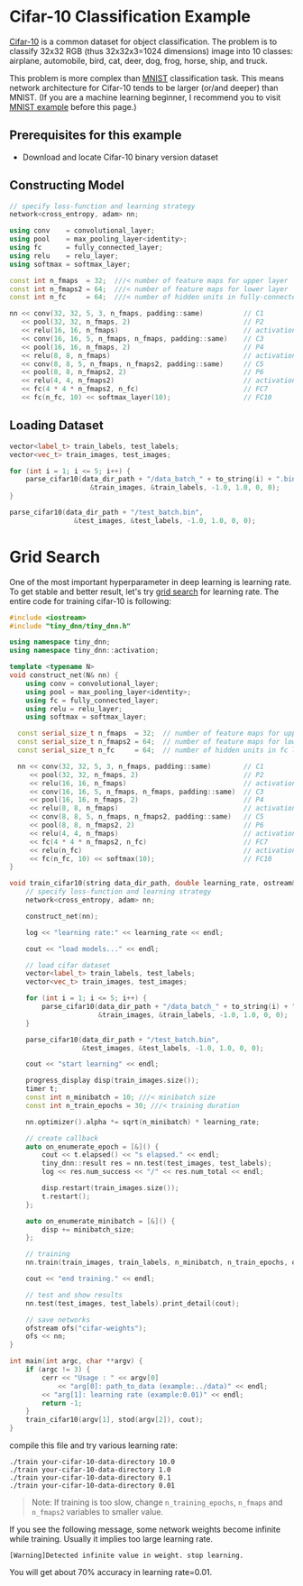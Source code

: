 # Cifar-10 Classification Example

[Cifar-10](http://www.cs.toronto.edu/~kriz/cifar.html) is a common dataset for object classification.
The problem is to classify 32x32 RGB (thus 32x32x3=1024 dimensions) image into 10 classes:
airplane, automobile, bird, cat, deer, dog, frog, horse, ship, and truck. 

This problem is more complex than [MNIST](http://yann.lecun.com/exdb/mnist/) classification task.
This means network architecture for Cifar-10 tends to be larger (or/and deeper) than MNIST.
(If you are a machine learning beginner, I recommend you to visit 
[MNIST example](https://github.com/nyanp/tiny-cnn/tree/master/examples/mnist) before this page.)

## Prerequisites for this example
- Download and locate Cifar-10 binary version dataset

## Constructing Model

```cpp
// specify loss-function and learning strategy
network<cross_entropy, adam> nn;

using conv    = convolutional_layer;
using pool    = max_pooling_layer<identity>;
using fc      = fully_connected_layer;
using relu    = relu_layer;
using softmax = softmax_layer;

const int n_fmaps  = 32;  ///< number of feature maps for upper layer
const int n_fmaps2 = 64;  ///< number of feature maps for lower layer
const int n_fc     = 64;  ///< number of hidden units in fully-connected layer

nn << conv(32, 32, 5, 3, n_fmaps, padding::same)          // C1
   << pool(32, 32, n_fmaps, 2)                            // P2
   << relu(16, 16, n_fmaps)                               // activation
   << conv(16, 16, 5, n_fmaps, n_fmaps, padding::same)    // C3
   << pool(16, 16, n_fmaps, 2)                            // P4
   << relu(8, 8, n_fmaps)                                 // activation
   << conv(8, 8, 5, n_fmaps, n_fmaps2, padding::same)     // C5
   << pool(8, 8, n_fmaps2, 2)                             // P6
   << relu(4, 4, n_fmaps2)                                // activation
   << fc(4 * 4 * n_fmaps2, n_fc)                          // FC7
   << fc(n_fc, 10) << softmax_layer(10);                  // FC10

```

## Loading Dataset
```cpp
vector<label_t> train_labels, test_labels;
vector<vec_t> train_images, test_images;

for (int i = 1; i <= 5; i++) {
    parse_cifar10(data_dir_path + "/data_batch_" + to_string(i) + ".bin",
                    &train_images, &train_labels, -1.0, 1.0, 0, 0);
}

parse_cifar10(data_dir_path + "/test_batch.bin",
                &test_images, &test_labels, -1.0, 1.0, 0, 0);
```

# Grid Search
One of the most important hyperparameter in deep learning is learning rate. 
To get stable and better result, let's try [grid search](https://en.wikipedia.org/wiki/Hyperparameter_optimization#Grid_search)
for learning rate. The entire code for training cifar-10 is following:

```cpp
#include <iostream>
#include "tiny_dnn/tiny_dnn.h"

using namespace tiny_dnn;
using namespace tiny_dnn::activation;

template <typename N>
void construct_net(N& nn) {
    using conv = convolutional_layer;
    using pool = max_pooling_layer<identity>;
    using fc = fully_connected_layer;
    using relu = relu_layer;
    using softmax = softmax_layer;

  const serial_size_t n_fmaps  = 32;  // number of feature maps for upper layer
  const serial_size_t n_fmaps2 = 64;  // number of feature maps for lower layer
  const serial_size_t n_fc     = 64;  // number of hidden units in fc layer

  nn << conv(32, 32, 5, 3, n_fmaps, padding::same)        // C1
     << pool(32, 32, n_fmaps, 2)                          // P2
     << relu(16, 16, n_fmaps)                             // activation
     << conv(16, 16, 5, n_fmaps, n_fmaps, padding::same)  // C3
     << pool(16, 16, n_fmaps, 2)                          // P4
     << relu(8, 8, n_fmaps)                               // activation
     << conv(8, 8, 5, n_fmaps, n_fmaps2, padding::same)   // C5
     << pool(8, 8, n_fmaps2, 2)                           // P6
     << relu(4, 4, n_fmaps)                               // activation
     << fc(4 * 4 * n_fmaps2, n_fc)                        // FC7
     << relu(n_fc)                                        // activation
     << fc(n_fc, 10) << softmax(10);                      // FC10
}

void train_cifar10(string data_dir_path, double learning_rate, ostream& log) {
    // specify loss-function and learning strategy
    network<cross_entropy, adam> nn;

    construct_net(nn);

    log << "learning rate:" << learning_rate << endl;

    cout << "load models..." << endl;

    // load cifar dataset
    vector<label_t> train_labels, test_labels;
    vector<vec_t> train_images, test_images;

    for (int i = 1; i <= 5; i++) {
        parse_cifar10(data_dir_path + "/data_batch_" + to_string(i) + ".bin",
                      &train_images, &train_labels, -1.0, 1.0, 0, 0);
    }

    parse_cifar10(data_dir_path + "/test_batch.bin",
                  &test_images, &test_labels, -1.0, 1.0, 0, 0);

    cout << "start learning" << endl;

    progress_display disp(train_images.size());
    timer t;
    const int n_minibatch = 10; ///< minibatch size
    const int n_train_epochs = 30; ///< training duration

    nn.optimizer().alpha *= sqrt(n_minibatch) * learning_rate;

    // create callback
    auto on_enumerate_epoch = [&]() {
        cout << t.elapsed() << "s elapsed." << endl;
        tiny_dnn::result res = nn.test(test_images, test_labels);
        log << res.num_success << "/" << res.num_total << endl;

        disp.restart(train_images.size());
        t.restart();
    };

    auto on_enumerate_minibatch = [&]() {
        disp += minibatch_size;
    };

    // training
    nn.train(train_images, train_labels, n_minibatch, n_train_epochs, on_enumerate_minibatch, on_enumerate_epoch);

    cout << "end training." << endl;

    // test and show results
    nn.test(test_images, test_labels).print_detail(cout);

    // save networks
    ofstream ofs("cifar-weights");
    ofs << nn;
}

int main(int argc, char **argv) {
    if (argc != 3) {
        cerr << "Usage : " << argv[0]
            << "arg[0]: path_to_data (example:../data)" << endl;
        << "arg[1]: learning rate (example:0.01)" << endl;
        return -1;
    }
    train_cifar10(argv[1], stod(argv[2]), cout);
}
```

compile this file and try various learning rate:

```
./train your-cifar-10-data-directory 10.0
./train your-cifar-10-data-directory 1.0
./train your-cifar-10-data-directory 0.1
./train your-cifar-10-data-directory 0.01
```

>Note:
>If training is too slow, change ```n_training_epochs```, ```n_fmaps``` and ```n_fmaps2``` variables to smaller value.

If you see the following message, some network weights become infinite while training.
Usually it implies too large learning rate.

```
[Warning]Detected infinite value in weight. stop learning.
```

You will get about 70% accuracy in learning rate=0.01.